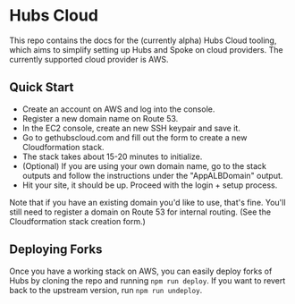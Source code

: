 # Hubs Cloud

This repo contains the docs for the (currently alpha) Hubs Cloud tooling, which aims to simplify setting up Hubs and Spoke on cloud providers. The currently supported cloud provider is AWS.

## Quick Start

- Create an account on AWS and log into the console.
- Register a new domain name on Route 53.
- In the EC2 console, create an new SSH keypair and save it.
- Go to gethubscloud.com and fill out the form to create a new Cloudformation stack.
- The stack takes about 15-20 minutes to initialize.
- (Optional) If you are using your own domain name, go to the stack outputs and follow the instructions under the "AppALBDomain" output. 
- Hit your site, it should be up. Proceed with the login + setup process.

Note that if you have an existing domain you'd like to use, that's fine. You'll still need to register a domain on Route 53 for internal routing. (See the Cloudformation stack creation form.)

## Deploying Forks

Once you have a working stack on AWS, you can easily deploy forks of Hubs by cloning the repo and running `npm run deploy`. If you want to revert back to the upstream version, run `npm run undeploy`.
